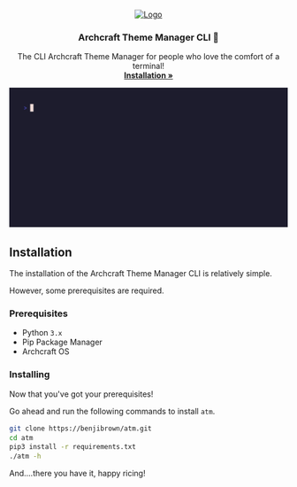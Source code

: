 



<!-- PROJECT LOGO -->
<br />
<div align="center">
  <a href="https://github.com/benjibrown/atm">
    <img src="https://media.discordapp.net/attachments/1059398371107950702/1064617403960545332/clilogo2.png?width=615&height=615" alt="Logo" width="160" height="160">
  </a>

  <h3 align="center">Archcraft Theme Manager CLI 🧨</h3>

  <p align="center">
    The CLI Archcraft Theme Manager for people who love the comfort of a terminal!
    <br />
    <a href="https://github.com/benjibrown/atm#Installation"><strong>Installation »</strong></a>
    <br />
  </p>
</div>

![preview](./resources/preview.gif)

## Installation

The installation of the Archcraft Theme Manager CLI is relatively simple.

However, some prerequisites are required.

### Prerequisites

- Python `3.x`
- Pip Package Manager
- Archcraft OS


### Installing

Now that you've got your prerequisites! 

Go ahead and run the following commands to install `atm`.

```bash
git clone https://benjibrown/atm.git
cd atm
pip3 install -r requirements.txt
./atm -h
```

And....there you have it, happy ricing!

